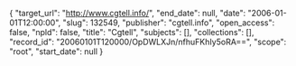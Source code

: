 {
  "target_url": "http://www.cgtell.info/", 
  "end_date": null, 
  "date": "2006-01-01T12:00:00", 
  "slug": 132549, 
  "publisher": "cgtell.info", 
  "open_access": false, 
  "npld": false, 
  "title": "Cgtell", 
  "subjects": [], 
  "collections": [], 
  "record_id": "20060101T120000/OpDWLXJn/nfhuFKhIy5oRA==", 
  "scope": "root", 
  "start_date": null
}

